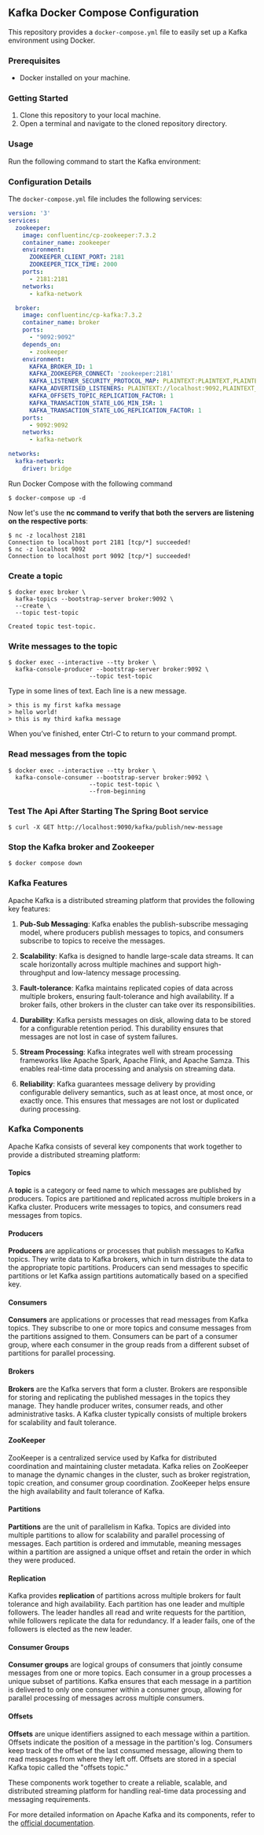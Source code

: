 ## Kafka Docker Compose Configuration

This repository provides a `docker-compose.yml` file to easily set up a Kafka environment using Docker.

### Prerequisites
- Docker installed on your machine.

### Getting Started
1. Clone this repository to your local machine.
2. Open a terminal and navigate to the cloned repository directory.

### Usage
Run the following command to start the Kafka environment:


### Configuration Details
The `docker-compose.yml` file includes the following services:

```yaml
version: '3'
services:
  zookeeper:
    image: confluentinc/cp-zookeeper:7.3.2
    container_name: zookeeper
    environment:
      ZOOKEEPER_CLIENT_PORT: 2181
      ZOOKEEPER_TICK_TIME: 2000
    ports:
      - 2181:2181
    networks:
      - kafka-network

  broker:
    image: confluentinc/cp-kafka:7.3.2
    container_name: broker
    ports:
      - "9092:9092"
    depends_on:
      - zookeeper
    environment:
      KAFKA_BROKER_ID: 1
      KAFKA_ZOOKEEPER_CONNECT: 'zookeeper:2181'
      KAFKA_LISTENER_SECURITY_PROTOCOL_MAP: PLAINTEXT:PLAINTEXT,PLAINTEXT_INTERNAL:PLAINTEXT
      KAFKA_ADVERTISED_LISTENERS: PLAINTEXT://localhost:9092,PLAINTEXT_INTERNAL://broker:29092
      KAFKA_OFFSETS_TOPIC_REPLICATION_FACTOR: 1
      KAFKA_TRANSACTION_STATE_LOG_MIN_ISR: 1
      KAFKA_TRANSACTION_STATE_LOG_REPLICATION_FACTOR: 1
    ports:
      - 9092:9092
    networks:
      - kafka-network

networks:
  kafka-network:
    driver: bridge
```

Run Docker Compose with the following command
```shell
$ docker-compose up -d
```

Now let's use the **nc command to verify that both the servers are listening on the respective ports**:
```shell
$ nc -z localhost 2181
Connection to localhost port 2181 [tcp/*] succeeded!
$ nc -z localhost 9092
Connection to localhost port 9092 [tcp/*] succeeded!
```

### Create a topic
```shell
$ docker exec broker \
  kafka-topics --bootstrap-server broker:9092 \
  --create \
  --topic test-topic

Created topic test-topic.  
```

### Write messages to the topic
```shell
$ docker exec --interactive --tty broker \
  kafka-console-producer --bootstrap-server broker:9092 \
                       --topic test-topic
```
Type in some lines of text. Each line is a new message.
```
> this is my first kafka message
> hello world!
> this is my third kafka message
```
When you’ve finished, enter Ctrl-C to return to your command prompt.

### Read messages from the topic
```shell
$ docker exec --interactive --tty broker \
  kafka-console-consumer --bootstrap-server broker:9092 \
                       --topic test-topic \
                       --from-beginning
```

### Test The Api After Starting The Spring Boot service
```shell
$ curl -X GET http://localhost:9090/kafka/publish/new-message
```

### Stop the Kafka broker and Zookeeper
```shell
$ docker compose down
```

### Kafka Features
Apache Kafka is a distributed streaming platform that provides the following key features:

1. **Pub-Sub Messaging**: Kafka enables the publish-subscribe messaging model, where producers publish messages to topics, and consumers subscribe to topics to receive the messages.

2. **Scalability**: Kafka is designed to handle large-scale data streams. It can scale horizontally across multiple machines and support high-throughput and low-latency message processing.

3. **Fault-tolerance**: Kafka maintains replicated copies of data across multiple brokers, ensuring fault-tolerance and high availability. If a broker fails, other brokers in the cluster can take over its responsibilities.

4. **Durability**: Kafka persists messages on disk, allowing data to be stored for a configurable retention period. This durability ensures that messages are not lost in case of system failures.

5. **Stream Processing**: Kafka integrates well with stream processing frameworks like Apache Spark, Apache Flink, and Apache Samza. This enables real-time data processing and analysis on streaming data.

6. **Reliability**: Kafka guarantees message delivery by providing configurable delivery semantics, such as at least once, at most once, or exactly once. This ensures that messages are not lost or duplicated during processing.

### Kafka Components

Apache Kafka consists of several key components that work together to provide a distributed streaming platform:

#### Topics
A **topic** is a category or feed name to which messages are published by producers. Topics are partitioned and replicated across multiple brokers in a Kafka cluster. Producers write messages to topics, and consumers read messages from topics.

#### Producers
**Producers** are applications or processes that publish messages to Kafka topics. They write data to Kafka brokers, which in turn distribute the data to the appropriate topic partitions. Producers can send messages to specific partitions or let Kafka assign partitions automatically based on a specified key.

#### Consumers
**Consumers** are applications or processes that read messages from Kafka topics. They subscribe to one or more topics and consume messages from the partitions assigned to them. Consumers can be part of a consumer group, where each consumer in the group reads from a different subset of partitions for parallel processing.

#### Brokers
**Brokers** are the Kafka servers that form a cluster. Brokers are responsible for storing and replicating the published messages in the topics they manage. They handle producer writes, consumer reads, and other administrative tasks. A Kafka cluster typically consists of multiple brokers for scalability and fault tolerance.

#### ZooKeeper
ZooKeeper is a centralized service used by Kafka for distributed coordination and maintaining cluster metadata. Kafka relies on ZooKeeper to manage the dynamic changes in the cluster, such as broker registration, topic creation, and consumer group coordination. ZooKeeper helps ensure the high availability and fault tolerance of Kafka.

#### Partitions
**Partitions** are the unit of parallelism in Kafka. Topics are divided into multiple partitions to allow for scalability and parallel processing of messages. Each partition is ordered and immutable, meaning messages within a partition are assigned a unique offset and retain the order in which they were produced.

#### Replication
Kafka provides **replication** of partitions across multiple brokers for fault tolerance and high availability. Each partition has one leader and multiple followers. The leader handles all read and write requests for the partition, while followers replicate the data for redundancy. If a leader fails, one of the followers is elected as the new leader.

#### Consumer Groups
**Consumer groups** are logical groups of consumers that jointly consume messages from one or more topics. Each consumer in a group processes a unique subset of partitions. Kafka ensures that each message in a partition is delivered to only one consumer within a consumer group, allowing for parallel processing of messages across multiple consumers.

#### Offsets
**Offsets** are unique identifiers assigned to each message within a partition. Offsets indicate the position of a message in the partition's log. Consumers keep track of the offset of the last consumed message, allowing them to read messages from where they left off. Offsets are stored in a special Kafka topic called the "offsets topic."

These components work together to create a reliable, scalable, and distributed streaming platform for handling real-time data processing and messaging requirements.

For more detailed information on Apache Kafka and its components, refer to the [official documentation](https://kafka.apache.org/documentation/).
